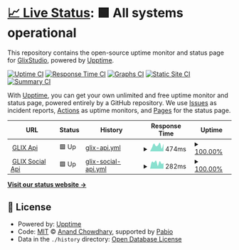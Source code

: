 # [📈 Live Status](https://status.glix.studio): <!--live status--> **🟩 All systems operational**

This repository contains the open-source uptime monitor and status page for [GlixStudio](https://status.glix.studio), powered by [Upptime](https://github.com/upptime/upptime).

[![Uptime CI](https://github.com/GlixStudio/glix-api-status/workflows/Uptime%20CI/badge.svg)](https://github.com/GlixStudio/glix-api-status/actions?query=workflow%3A%22Uptime+CI%22)
[![Response Time CI](https://github.com/GlixStudio/glix-api-status/workflows/Response%20Time%20CI/badge.svg)](https://github.com/GlixStudio/glix-api-status/actions?query=workflow%3A%22Response+Time+CI%22)
[![Graphs CI](https://github.com/GlixStudio/glix-api-status/workflows/Graphs%20CI/badge.svg)](https://github.com/GlixStudio/glix-api-status/actions?query=workflow%3A%22Graphs+CI%22)
[![Static Site CI](https://github.com/GlixStudio/glix-api-status/workflows/Static%20Site%20CI/badge.svg)](https://github.com/GlixStudio/glix-api-status/actions?query=workflow%3A%22Static+Site+CI%22)
[![Summary CI](https://github.com/GlixStudio/glix-api-status/workflows/Summary%20CI/badge.svg)](https://github.com/GlixStudio/glix-api-status/actions?query=workflow%3A%22Summary+CI%22)

With [Upptime](https://upptime.js.org), you can get your own unlimited and free uptime monitor and status page, powered entirely by a GitHub repository. We use [Issues](https://github.com/GlixStudio/glix-api-status/issues) as incident reports, [Actions](https://github.com/GlixStudio/glix-api-status/actions) as uptime monitors, and [Pages](https://status.glix.studio) for the status page.

<!--start: status pages-->
<!-- This summary is generated by Upptime (https://github.com/upptime/upptime) -->
<!-- Do not edit this manually, your changes will be overwritten -->
<!-- prettier-ignore -->
| URL | Status | History | Response Time | Uptime |
| --- | ------ | ------- | ------------- | ------ |
| <img alt="" src="https://icons.duckduckgo.com/ip3/api.glix.studio.ico" height="13"> [GLIX Api](https://api.glix.studio) | 🟩 Up | [glix-api.yml](https://github.com/GlixStudio/glix-api-status/commits/HEAD/history/glix-api.yml) | <details><summary><img alt="Response time graph" src="./graphs/glix-api/response-time-week.png" height="20"> 474ms</summary><br><a href="https://status.glix.studio/history/glix-api"><img alt="Response time 441" src="https://img.shields.io/endpoint?url=https%3A%2F%2Fraw.githubusercontent.com%2FGlixStudio%2Fglix-api-status%2FHEAD%2Fapi%2Fglix-api%2Fresponse-time.json"></a><br><a href="https://status.glix.studio/history/glix-api"><img alt="24-hour response time 399" src="https://img.shields.io/endpoint?url=https%3A%2F%2Fraw.githubusercontent.com%2FGlixStudio%2Fglix-api-status%2FHEAD%2Fapi%2Fglix-api%2Fresponse-time-day.json"></a><br><a href="https://status.glix.studio/history/glix-api"><img alt="7-day response time 474" src="https://img.shields.io/endpoint?url=https%3A%2F%2Fraw.githubusercontent.com%2FGlixStudio%2Fglix-api-status%2FHEAD%2Fapi%2Fglix-api%2Fresponse-time-week.json"></a><br><a href="https://status.glix.studio/history/glix-api"><img alt="30-day response time 441" src="https://img.shields.io/endpoint?url=https%3A%2F%2Fraw.githubusercontent.com%2FGlixStudio%2Fglix-api-status%2FHEAD%2Fapi%2Fglix-api%2Fresponse-time-month.json"></a><br><a href="https://status.glix.studio/history/glix-api"><img alt="1-year response time 441" src="https://img.shields.io/endpoint?url=https%3A%2F%2Fraw.githubusercontent.com%2FGlixStudio%2Fglix-api-status%2FHEAD%2Fapi%2Fglix-api%2Fresponse-time-year.json"></a></details> | <details><summary><a href="https://status.glix.studio/history/glix-api">100.00%</a></summary><a href="https://status.glix.studio/history/glix-api"><img alt="All-time uptime 100.00%" src="https://img.shields.io/endpoint?url=https%3A%2F%2Fraw.githubusercontent.com%2FGlixStudio%2Fglix-api-status%2FHEAD%2Fapi%2Fglix-api%2Fuptime.json"></a><br><a href="https://status.glix.studio/history/glix-api"><img alt="24-hour uptime 100.00%" src="https://img.shields.io/endpoint?url=https%3A%2F%2Fraw.githubusercontent.com%2FGlixStudio%2Fglix-api-status%2FHEAD%2Fapi%2Fglix-api%2Fuptime-day.json"></a><br><a href="https://status.glix.studio/history/glix-api"><img alt="7-day uptime 100.00%" src="https://img.shields.io/endpoint?url=https%3A%2F%2Fraw.githubusercontent.com%2FGlixStudio%2Fglix-api-status%2FHEAD%2Fapi%2Fglix-api%2Fuptime-week.json"></a><br><a href="https://status.glix.studio/history/glix-api"><img alt="30-day uptime 100.00%" src="https://img.shields.io/endpoint?url=https%3A%2F%2Fraw.githubusercontent.com%2FGlixStudio%2Fglix-api-status%2FHEAD%2Fapi%2Fglix-api%2Fuptime-month.json"></a><br><a href="https://status.glix.studio/history/glix-api"><img alt="1-year uptime 100.00%" src="https://img.shields.io/endpoint?url=https%3A%2F%2Fraw.githubusercontent.com%2FGlixStudio%2Fglix-api-status%2FHEAD%2Fapi%2Fglix-api%2Fuptime-year.json"></a></details>
| <img alt="" src="https://icons.duckduckgo.com/ip3/api-social.glix.studio.ico" height="13"> [GLIX Social Api](https://api-social.glix.studio) | 🟩 Up | [glix-social-api.yml](https://github.com/GlixStudio/glix-api-status/commits/HEAD/history/glix-social-api.yml) | <details><summary><img alt="Response time graph" src="./graphs/glix-social-api/response-time-week.png" height="20"> 282ms</summary><br><a href="https://status.glix.studio/history/glix-social-api"><img alt="Response time 319" src="https://img.shields.io/endpoint?url=https%3A%2F%2Fraw.githubusercontent.com%2FGlixStudio%2Fglix-api-status%2FHEAD%2Fapi%2Fglix-social-api%2Fresponse-time.json"></a><br><a href="https://status.glix.studio/history/glix-social-api"><img alt="24-hour response time 241" src="https://img.shields.io/endpoint?url=https%3A%2F%2Fraw.githubusercontent.com%2FGlixStudio%2Fglix-api-status%2FHEAD%2Fapi%2Fglix-social-api%2Fresponse-time-day.json"></a><br><a href="https://status.glix.studio/history/glix-social-api"><img alt="7-day response time 282" src="https://img.shields.io/endpoint?url=https%3A%2F%2Fraw.githubusercontent.com%2FGlixStudio%2Fglix-api-status%2FHEAD%2Fapi%2Fglix-social-api%2Fresponse-time-week.json"></a><br><a href="https://status.glix.studio/history/glix-social-api"><img alt="30-day response time 319" src="https://img.shields.io/endpoint?url=https%3A%2F%2Fraw.githubusercontent.com%2FGlixStudio%2Fglix-api-status%2FHEAD%2Fapi%2Fglix-social-api%2Fresponse-time-month.json"></a><br><a href="https://status.glix.studio/history/glix-social-api"><img alt="1-year response time 319" src="https://img.shields.io/endpoint?url=https%3A%2F%2Fraw.githubusercontent.com%2FGlixStudio%2Fglix-api-status%2FHEAD%2Fapi%2Fglix-social-api%2Fresponse-time-year.json"></a></details> | <details><summary><a href="https://status.glix.studio/history/glix-social-api">100.00%</a></summary><a href="https://status.glix.studio/history/glix-social-api"><img alt="All-time uptime 100.00%" src="https://img.shields.io/endpoint?url=https%3A%2F%2Fraw.githubusercontent.com%2FGlixStudio%2Fglix-api-status%2FHEAD%2Fapi%2Fglix-social-api%2Fuptime.json"></a><br><a href="https://status.glix.studio/history/glix-social-api"><img alt="24-hour uptime 100.00%" src="https://img.shields.io/endpoint?url=https%3A%2F%2Fraw.githubusercontent.com%2FGlixStudio%2Fglix-api-status%2FHEAD%2Fapi%2Fglix-social-api%2Fuptime-day.json"></a><br><a href="https://status.glix.studio/history/glix-social-api"><img alt="7-day uptime 100.00%" src="https://img.shields.io/endpoint?url=https%3A%2F%2Fraw.githubusercontent.com%2FGlixStudio%2Fglix-api-status%2FHEAD%2Fapi%2Fglix-social-api%2Fuptime-week.json"></a><br><a href="https://status.glix.studio/history/glix-social-api"><img alt="30-day uptime 100.00%" src="https://img.shields.io/endpoint?url=https%3A%2F%2Fraw.githubusercontent.com%2FGlixStudio%2Fglix-api-status%2FHEAD%2Fapi%2Fglix-social-api%2Fuptime-month.json"></a><br><a href="https://status.glix.studio/history/glix-social-api"><img alt="1-year uptime 100.00%" src="https://img.shields.io/endpoint?url=https%3A%2F%2Fraw.githubusercontent.com%2FGlixStudio%2Fglix-api-status%2FHEAD%2Fapi%2Fglix-social-api%2Fuptime-year.json"></a></details>

<!--end: status pages-->

[**Visit our status website →**](https://status.glix.studio)

## 📄 License

- Powered by: [Upptime](https://github.com/upptime/upptime)
- Code: [MIT](./LICENSE) © [Anand Chowdhary](https://anandchowdhary.com), supported by [Pabio](https://pabio.com)
- Data in the `./history` directory: [Open Database License](https://opendatacommons.org/licenses/odbl/1-0/)
